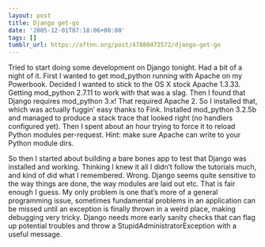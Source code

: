 ```yaml
---
layout: post
title: Django get-go
date: '2005-12-01T07:18:06+00:00'
tags: []
tumblr_url: https://aftnn.org/post/47880472572/django-get-go
---
```

<p>Tried to start doing some development on Django tonight. Had a bit of a night of it. First I wanted to get mod_python running with Apache on my Powerbook. Decided I wanted to stick to the OS X stock Apache 1.3.33. Getting mod_python 2.7.11 to work with that was a slag. Then I found that Django requires mod_python 3.x! That required Apache 2. So I installed that, which was actually fuggin&rsquo; easy thanks to Fink. Installed mod_python 3.2.5b and managed to produce a stack trace that looked right (no handlers configured yet). Then I spent about an hour trying to force it to reload Python modules per-request. Hint: make sure Apache can write to your Python module dirs.</p>

<p>So then I started about building a bare bones app to test that Django was installed and working. Thinking I knew it all I didn&rsquo;t follow the tutorials much, and kind of did what I remembered. Wrong. Django seems quite sensitive to the way things are done, the way modules are laid out etc. That is fair enough I guess. My only problem is one that&rsquo;s more of a general programming issue, sometimes fundamental problems in an application can be missed until an exception is finally thrown in a weird place, making debugging very tricky. Django needs more early sanity checks that can flag up potential troubles and throw a StupidAdministratorException with a useful message.</p>
